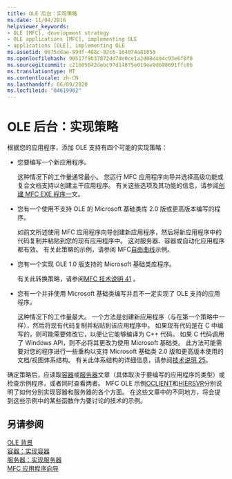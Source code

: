 ```yaml
---
title: OLE 后台：实现策略
ms.date: 11/04/2016
helpviewer_keywords:
- OLE [MFC], development strategy
- OLE applications [MFC], implementing OLE
- applications [OLE], implementing OLE
ms.assetid: 0875ddae-99df-488c-82c6-164074a81058
ms.openlocfilehash: 90517f9b37872dd7de0ce1a2d08da94c93e6f8f8
ms.sourcegitcommit: c21b05042debc97d14875e019ee9d698691ffc0b
ms.translationtype: MT
ms.contentlocale: zh-CN
ms.lasthandoff: 06/09/2020
ms.locfileid: "84619902"
---
```

# <a name="ole-background-implementation-strategies"></a>OLE 后台：实现策略

根据您的应用程序，添加 OLE 支持有四个可能的实现策略：

- 您要编写一个新应用程序。

   这种情况下的工作量通常最小。 您运行 MFC 应用程序向导并选择高级功能或复合文档支持以创建主干应用程序。 有关这些选项及其功能的信息，请参阅[创建 MFC EXE 程序一](reference/mfc-application-wizard.md)文。

- 您有一个使用不支持 OLE 的 Microsoft 基础类库 2.0 版或更高版本编写的程序。

   如前文所述使用 MFC 应用程序向导创建新应用程序，然后将新应用程序中的代码复制并粘贴到您的现有应用程序中。 这对服务器、容器或自动化应用程序都有效。 有关此策略的示例，请参阅 MFC[自由曲线](../overview/visual-cpp-samples.md)示例。

- 您有一个实现 OLE 1.0 版支持的 Microsoft 基础类库程序。

   有关此转换策略，请参阅[MFC 技术说明 41](tn041-mfc-ole1-migration-to-mfc-ole-2.md) 。

- 您有一个并非使用 Microsoft 基础类编写并且不一定实现了 OLE 支持的应用程序。

   这种情况下的工作量最大。 一个方法是创建新应用程序（与在第一个策略中一样），然后将现有代码复制并粘贴到该应用程序中。 如果现有代码是在 C 中编写的，则可能需要修改它，以便让它能够编译为 C++ 代码。 如果 C 代码调用了 Windows API，则不必将其更改为使用 Microsoft 基础类。 此方法可能需要对您的程序进行一些重构以支持 Microsoft 基础类 2.0 版和更高版本使用的文档/视图体系结构。 有关此体系结构的详细信息，请参阅[技术说明 25](tn025-document-view-and-frame-creation.md)。

确定策略后，应读取[容器](containers.md)或[服务器](servers.md)文章（具体取决于要编写的应用程序的类型）或检查示例程序，或者同时查看两者。 MFC OLE 示例[OCLIENT](../overview/visual-cpp-samples.md)和[HIERSVR](../overview/visual-cpp-samples.md)分别说明了如何分别实现容器和服务器的各个方面。 在这些文章中的不同地方，将会提到这些示例中的某些函数作为要讨论的技术的示例。

## <a name="see-also"></a>另请参阅

[OLE 背景](ole-background.md)<br/>
[容器：实现容器](containers-implementing-a-container.md)<br/>
[服务器：实现服务器](servers-implementing-a-server.md)<br/>
[MFC 应用程序向导](reference/mfc-application-wizard.md)
